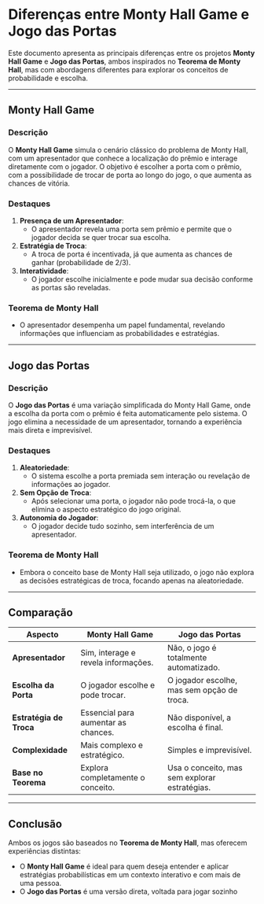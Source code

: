 # **Diferenças entre Monty Hall Game e Jogo das Portas**

Este documento apresenta as principais diferenças entre os projetos **Monty Hall Game** e **Jogo das Portas**, ambos inspirados no **Teorema de Monty Hall**, mas com abordagens diferentes para explorar os conceitos de probabilidade e escolha.

---

## **Monty Hall Game**

### **Descrição**
O **Monty Hall Game** simula o cenário clássico do problema de Monty Hall, com um apresentador que conhece a localização do prêmio e interage diretamente com o jogador. O objetivo é escolher a porta com o prêmio, com a possibilidade de trocar de porta ao longo do jogo, o que aumenta as chances de vitória.

### **Destaques**
1. **Presença de um Apresentador**:
   - O apresentador revela uma porta sem prêmio e permite que o jogador decida se quer trocar sua escolha.
2. **Estratégia de Troca**:
   - A troca de porta é incentivada, já que aumenta as chances de ganhar (probabilidade de 2/3).
3. **Interatividade**:
   - O jogador escolhe inicialmente e pode mudar sua decisão conforme as portas são reveladas.

### **Teorema de Monty Hall**
- O apresentador desempenha um papel fundamental, revelando informações que influenciam as probabilidades e estratégias.

-----

## **Jogo das Portas**

### **Descrição**
O **Jogo das Portas** é uma variação simplificada do Monty Hall Game, onde a escolha da porta com o prêmio é feita automaticamente pelo sistema. O jogo elimina a necessidade de um apresentador, tornando a experiência mais direta e imprevisível.

### **Destaques**
1. **Aleatoriedade**:
   - O sistema escolhe a porta premiada sem interação ou revelação de informações ao jogador.
2. **Sem Opção de Troca**:
   - Após selecionar uma porta, o jogador não pode trocá-la, o que elimina o aspecto estratégico do jogo original.
3. **Autonomia do Jogador**:
   - O jogador decide tudo sozinho, sem interferência de um apresentador.

### **Teorema de Monty Hall**
- Embora o conceito base de Monty Hall seja utilizado, o jogo não explora as decisões estratégicas de troca, focando apenas na aleatoriedade.

---

## **Comparação**

| Aspecto                    | Monty Hall Game                   | Jogo das Portas                   |
|----------------------------|------------------------------------|------------------------------------|
| **Apresentador**           | Sim, interage e revela informações. | Não, o jogo é totalmente automatizado. |
| **Escolha da Porta**       | O jogador escolhe e pode trocar.  | O jogador escolhe, mas sem opção de troca. |
| **Estratégia de Troca**    | Essencial para aumentar as chances. | Não disponível, a escolha é final. |
| **Complexidade**           | Mais complexo e estratégico.       | Simples e imprevisível.            |
| **Base no Teorema**        | Explora completamente o conceito.  | Usa o conceito, mas sem explorar estratégias. |

---

## **Conclusão**

Ambos os jogos são baseados no **Teorema de Monty Hall**, mas oferecem experiências distintas:

- O **Monty Hall Game** é ideal para quem deseja entender e aplicar estratégias probabilísticas em um contexto interativo e com mais de uma pessoa.  
- O **Jogo das Portas** é uma versão direta, voltada para jogar sozinho
